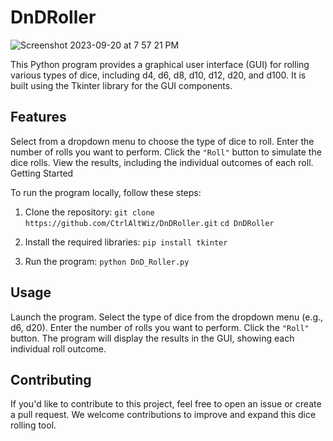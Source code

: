 # DnDRoller

![Screenshot 2023-09-20 at 7 57 21 PM](https://github.com/CtrlAltWiz/DnDRoller/assets/46701041/56d6f87d-ae2c-4aec-ac49-2ce5322668d6)

This Python program provides a graphical user interface (GUI) for rolling various types of dice, including d4, d6, d8, d10, d12, d20, and d100. It is built using the Tkinter library for the GUI components.

## Features

Select from a dropdown menu to choose the type of dice to roll.
Enter the number of rolls you want to perform.
Click the `"Roll"` button to simulate the dice rolls.
View the results, including the individual outcomes of each roll.
Getting Started

To run the program locally, follow these steps:

1. Clone the repository:
`git clone https://github.com/CtrlAltWiz/DnDRoller.git`
`cd DnDRoller`
   
2. Install the required libraries:
`pip install tkinter`

3. Run the program:
`python DnD_Roller.py`

## Usage

Launch the program.
Select the type of dice from the dropdown menu (e.g., d6, d20).
Enter the number of rolls you want to perform.
Click the `"Roll"` button.
The program will display the results in the GUI, showing each individual roll outcome.

## Contributing

If you'd like to contribute to this project, feel free to open an issue or create a pull request. We welcome contributions to improve and expand this dice rolling tool.
